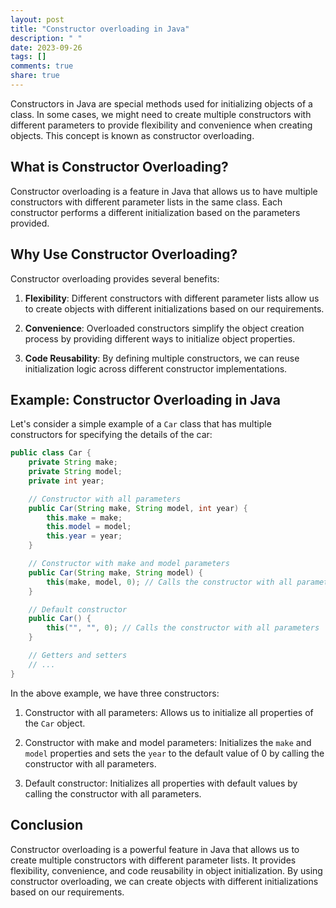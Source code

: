 ```yaml
---
layout: post
title: "Constructor overloading in Java"
description: " "
date: 2023-09-26
tags: []
comments: true
share: true
---
```


Constructors in Java are special methods used for initializing objects of a class. In some cases, we might need to create multiple constructors with different parameters to provide flexibility and convenience when creating objects. This concept is known as constructor overloading.

## What is Constructor Overloading?

Constructor overloading is a feature in Java that allows us to have multiple constructors with different parameter lists in the same class. Each constructor performs a different initialization based on the parameters provided.

## Why Use Constructor Overloading?

Constructor overloading provides several benefits:

1. **Flexibility**: Different constructors with different parameter lists allow us to create objects with different initializations based on our requirements.

2. **Convenience**: Overloaded constructors simplify the object creation process by providing different ways to initialize object properties.

3. **Code Reusability**: By defining multiple constructors, we can reuse initialization logic across different constructor implementations.

## Example: Constructor Overloading in Java

Let's consider a simple example of a `Car` class that has multiple constructors for specifying the details of the car:

```java
public class Car {
    private String make;
    private String model;
    private int year;

    // Constructor with all parameters
    public Car(String make, String model, int year) {
        this.make = make;
        this.model = model;
        this.year = year;
    }

    // Constructor with make and model parameters
    public Car(String make, String model) {
        this(make, model, 0); // Calls the constructor with all parameters
    }

    // Default constructor
    public Car() {
        this("", "", 0); // Calls the constructor with all parameters
    }

    // Getters and setters
    // ...
}
```

In the above example, we have three constructors:

1. Constructor with all parameters: Allows us to initialize all properties of the `Car` object.

2. Constructor with make and model parameters: Initializes the `make` and `model` properties and sets the `year` to the default value of 0 by calling the constructor with all parameters.

3. Default constructor: Initializes all properties with default values by calling the constructor with all parameters.

## Conclusion

Constructor overloading is a powerful feature in Java that allows us to create multiple constructors with different parameter lists. It provides flexibility, convenience, and code reusability in object initialization. By using constructor overloading, we can create objects with different initializations based on our requirements.